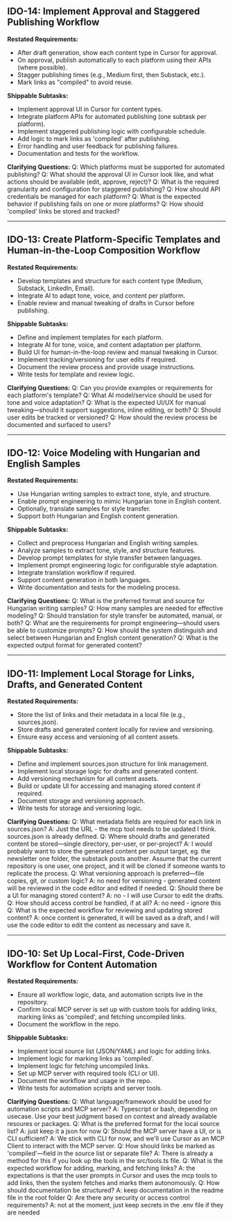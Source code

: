 ## IDO-14: Implement Approval and Staggered Publishing Workflow

**Restated Requirements:**
- After draft generation, show each content type in Cursor for approval.
- On approval, publish automatically to each platform using their APIs (where possible).
- Stagger publishing times (e.g., Medium first, then Substack, etc.).
- Mark links as "compiled" to avoid reuse.

**Shippable Subtasks:**
- Implement approval UI in Cursor for content types.
- Integrate platform APIs for automated publishing (one subtask per platform).
- Implement staggered publishing logic with configurable schedule.
- Add logic to mark links as 'compiled' after publishing.
- Error handling and user feedback for publishing failures.
- Documentation and tests for the workflow.

**Clarifying Questions:**
Q: Which platforms must be supported for automated publishing?
Q: What should the approval UI in Cursor look like, and what actions should be available (edit, approve, reject)?
Q: What is the required granularity and configuration for staggered publishing?
Q: How should API credentials be managed for each platform?
Q: What is the expected behavior if publishing fails on one or more platforms?
Q: How should 'compiled' links be stored and tracked?

---

## IDO-13: Create Platform-Specific Templates and Human-in-the-Loop Composition Workflow

**Restated Requirements:**
- Develop templates and structure for each content type (Medium, Substack, LinkedIn, Email).
- Integrate AI to adapt tone, voice, and content per platform.
- Enable review and manual tweaking of drafts in Cursor before publishing.

**Shippable Subtasks:**
- Define and implement templates for each platform.
- Integrate AI for tone, voice, and content adaptation per platform.
- Build UI for human-in-the-loop review and manual tweaking in Cursor.
- Implement tracking/versioning for user edits if required.
- Document the review process and provide usage instructions.
- Write tests for template and review logic.

**Clarifying Questions:**
Q: Can you provide examples or requirements for each platform's template?
Q: What AI model/service should be used for tone and voice adaptation?
Q: What is the expected UI/UX for manual tweaking—should it support suggestions, inline editing, or both?
Q: Should user edits be tracked or versioned?
Q: How should the review process be documented and surfaced to users?

---

## IDO-12: Voice Modeling with Hungarian and English Samples

**Restated Requirements:**
- Use Hungarian writing samples to extract tone, style, and structure.
- Enable prompt engineering to mimic Hungarian tone in English content.
- Optionally, translate samples for style transfer.
- Support both Hungarian and English content generation.

**Shippable Subtasks:**
- Collect and preprocess Hungarian and English writing samples.
- Analyze samples to extract tone, style, and structure features.
- Develop prompt templates for style transfer between languages.
- Implement prompt engineering logic for configurable style adaptation.
- Integrate translation workflow if required.
- Support content generation in both languages.
- Write documentation and tests for the modeling process.

**Clarifying Questions:**
Q: What is the preferred format and source for Hungarian writing samples?
Q: How many samples are needed for effective modeling?
Q: Should translation for style transfer be automated, manual, or both?
Q: What are the requirements for prompt engineering—should users be able to customize prompts?
Q: How should the system distinguish and select between Hungarian and English content generation?
Q: What is the expected output format for generated content?

---

## IDO-11: Implement Local Storage for Links, Drafts, and Generated Content

**Restated Requirements:**
- Store the list of links and their metadata in a local file (e.g., sources.json).
- Store drafts and generated content locally for review and versioning.
- Ensure easy access and versioning of all content assets.

**Shippable Subtasks:**
- Define and implement sources.json structure for link management.
- Implement local storage logic for drafts and generated content.
- Add versioning mechanism for all content assets.
- Build or update UI for accessing and managing stored content if required.
- Document storage and versioning approach.
- Write tests for storage and versioning logic.

**Clarifying Questions:**
Q: What metadata fields are required for each link in sources.json?
A: Just the URL - the mcp tool needs to be updated I think. sources.json is already defined.
Q: Where should drafts and generated content be stored—single directory, per-user, or per-project?
A: I would probably want to store the generated content per output target, eg. the newsletter one folder, the substack posts another. Assume that the current repository is one user, one project, and it will be cloned if someone wants to replicate the process.
Q: What versioning approach is preferred—file copies, git, or custom logic?
A: no need for versioning - generated content will be reviewed in the code editor and edited if needed.
Q: Should there be a UI for managing stored content?
A: no - I will use Cursor to edit the drafts.
Q: How should access control be handled, if at all?
A: no need - ignore this
Q: What is the expected workflow for reviewing and updating stored content?
A: once content is generated, it will be saved as a draft, and I will use the code editor to edit the content as necessary and save it. 

---

## IDO-10: Set Up Local-First, Code-Driven Workflow for Content Automation

**Restated Requirements:**
- Ensure all workflow logic, data, and automation scripts live in the repository.
- Confirm local MCP server is set up with custom tools for adding links, marking links as 'compiled', and fetching uncompiled links.
- Document the workflow in the repo.

**Shippable Subtasks:**
- Implement local source list (JSON/YAML) and logic for adding links.
- Implement logic for marking links as 'compiled'.
- Implement logic for fetching uncompiled links.
- Set up MCP server with required tools (CLI or UI).
- Document the workflow and usage in the repo.
- Write tests for automation scripts and server tools.

**Clarifying Questions:**
Q: What language/framework should be used for automation scripts and MCP server?
A: Typescript or bash, depending on usecase. Use your best judgment based on context and already available resoures or packages.
Q: What is the preferred format for the local source list?
A: just keep it a json for now
Q: Should the MCP server have a UI, or is CLI sufficient?
A: We stick with CLI for now, and we'll use Cursor as an MCP Client to interact with the MCP server.
Q: How should links be marked as 'compiled'—field in the source list or separate file?
A: There is already a method for this if you look up the tools in the src/tools.ts file.
Q: What is the expected workflow for adding, marking, and fetching links?
A: the expectations is that the user prompts in Cursor and uses the mcp tools to add links, then the system fetches and marks them autonomously.
Q: How should documentation be structured?
A: keep documentation in the readme file in the root folder
Q: Are there any security or access control requirements?
A: not at the moment, just keep secrets in the .env file if they are needed
